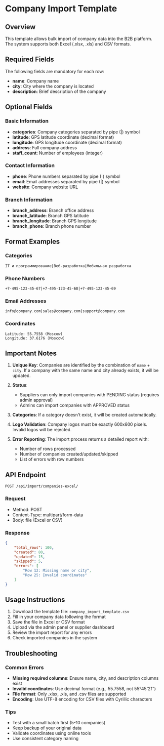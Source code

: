 # Company Import Template

## Overview
This template allows bulk import of company data into the B2B platform. The system supports both Excel (.xlsx, .xls) and CSV formats.

## Required Fields
The following fields are mandatory for each row:
- **name**: Company name
- **city**: City where the company is located
- **description**: Brief description of the company

## Optional Fields

### Basic Information
- **categories**: Company categories separated by pipe (|) symbol
- **latitude**: GPS latitude coordinate (decimal format)
- **longitude**: GPS longitude coordinate (decimal format)
- **address**: Full company address
- **staff_count**: Number of employees (integer)

### Contact Information
- **phone**: Phone numbers separated by pipe (|) symbol
- **email**: Email addresses separated by pipe (|) symbol  
- **website**: Company website URL

### Branch Information
- **branch_address**: Branch office address
- **branch_latitude**: Branch GPS latitude
- **branch_longitude**: Branch GPS longitude
- **branch_phone**: Branch phone number

## Format Examples

### Categories
```
IT и программирование|Веб-разработка|Мобильная разработка
```

### Phone Numbers
```
+7-495-123-45-67|+7-495-123-45-68|+7-495-123-45-69
```

### Email Addresses
```
info@company.com|sales@company.com|support@company.com
```

### Coordinates
```
Latitude: 55.7558 (Moscow)
Longitude: 37.6176 (Moscow)
```

## Important Notes

1. **Unique Key**: Companies are identified by the combination of `name` + `city`. If a company with the same name and city already exists, it will be updated.

2. **Status**: 
   - Suppliers can only import companies with PENDING status (requires admin approval)
   - Admins can import companies with APPROVED status

3. **Categories**: If a category doesn't exist, it will be created automatically.

4. **Logo Validation**: Company logos must be exactly 600x600 pixels. Invalid logos will be rejected.

5. **Error Reporting**: The import process returns a detailed report with:
   - Number of rows processed
   - Number of companies created/updated/skipped
   - List of errors with row numbers

## API Endpoint
```
POST /api/import/companies-excel/
```

### Request
- Method: POST
- Content-Type: multipart/form-data
- Body: file (Excel or CSV)

### Response
```json
{
    "total_rows": 100,
    "created": 80,
    "updated": 15,
    "skipped": 5,
    "errors": [
        "Row 12: Missing name or city",
        "Row 25: Invalid coordinates"
    ]
}
```

## Usage Instructions

1. Download the template file: `company_import_template.csv`
2. Fill in your company data following the format
3. Save the file in Excel or CSV format
4. Upload via the admin panel or supplier dashboard
5. Review the import report for any errors
6. Check imported companies in the system

## Troubleshooting

### Common Errors
- **Missing required columns**: Ensure name, city, and description columns exist
- **Invalid coordinates**: Use decimal format (e.g., 55.7558, not 55°45'21")
- **File format**: Only .xlsx, .xls, and .csv files are supported
- **Encoding**: Use UTF-8 encoding for CSV files with Cyrillic characters

### Tips
- Test with a small batch first (5-10 companies)
- Keep backup of your original data
- Validate coordinates using online tools
- Use consistent category naming